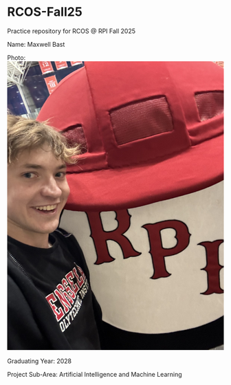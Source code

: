 # RCOS-Fall25
Practice repository for RCOS @ RPI Fall 2025

Name: 
Maxwell Bast

Photo:
![My Photo](photo.jpg)

Graduating Year:
2028

Project Sub-Area:
Artificial Intelligence and Machine Learning
